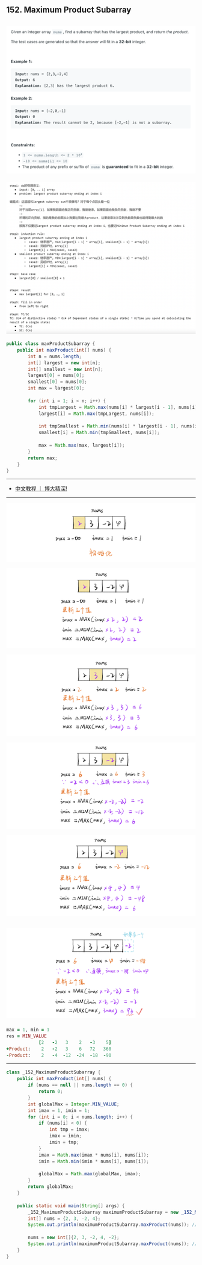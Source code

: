 ## 152. Maximum Product Subarray
![](img/2023-02-05-23-29-45.png)
---
![](img/2023-02-15-09-46-58.png)

```java
public class maxProductSubarray {
    public int maxProduct(int[] nums) {
        int n = nums.length;
        int[] largest = new int[n];
        int[] smallest = new int[n];
        largest[0] = nums[0];
        smallest[0] = nums[0];
        int max = largest[0];

        for (int i = 1; i < n; i++) {
            int tmpLargest = Math.max(nums[i] * largest[i - 1], nums[i] * smallest[i - 1]);
            largest[i] = Math.max(tmpLargest, nums[i]);

            int tmpSmallest = Math.min(nums[i] * largest[i - 1], nums[i] * smallest[i - 1]);
            smallest[i] = Math.min(tmpSmallest, nums[i]);

            max = Math.max(max, largest[i]);
        }
        return max;
    }
}
```
---
- [中文教程 ｜ 博大精深!](https://leetcode.cn/problems/maximum-product-subarray/solution/hua-jie-suan-fa-152-cheng-ji-zui-da-zi-xu-lie-by-g/)
---
![](img/2023-02-05-23-30-49.png)

![](img/2023-02-05-23-31-41.png)

![](img/2023-02-05-23-31-07.png)

![](img/2023-02-05-23-31-58.png)

![](img/2023-02-05-23-32-12.png)

![](img/2023-02-05-23-32-33.png)
---

```ruby
max = 1, min = 1
res = MIN_VALUE
            [2   -2   3    2   -3    5]
+Product:    2   -2   3    6   72   360
-Product:    2   -4  -12  -24  -18  -90 
```
---

```java
class _152_MaximumProductSubarray {
    public int maxProduct(int[] nums) {
        if (nums == null || nums.length == 0) {
            return 0;
        }
        int globalMax = Integer.MIN_VALUE;
        int imax = 1, imin = 1;
        for (int i = 0; i < nums.length; i++) {
            if (nums[i] < 0) {
                int tmp = imax;
                imax = imin;
                imin = tmp;
            }
            imax = Math.max(imax * nums[i], nums[i]);
            imin = Math.min(imin * nums[i], nums[i]);

            globalMax = Math.max(globalMax, imax);
        }
        return globalMax;
    }

    public static void main(String[] args) {
        _152_MaximumProductSubarray maximumProductSubarray = new _152_MaximumProductSubarray();
        int[] nums = {2, 3, -2, 4};
        System.out.println(maximumProductSubarray.maxProduct(nums)); // 6

        nums = new int[]{2, 3, -2, 4, -2};
        System.out.println(maximumProductSubarray.maxProduct(nums)); // 96
    }
}
```
